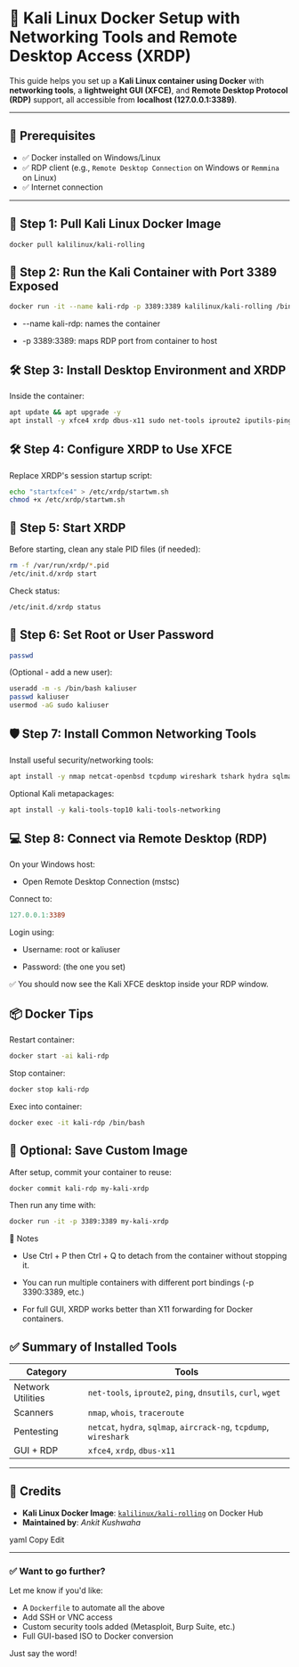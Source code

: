 # 🚀 Kali Linux Docker Setup with Networking Tools and Remote Desktop Access (XRDP)

This guide helps you set up a **Kali Linux container using Docker** with **networking tools**, a **lightweight GUI (XFCE)**, and **Remote Desktop Protocol (RDP)** support, all accessible from **localhost (127.0.0.1:3389)**.

---

## 🐳 Prerequisites

- ✅ Docker installed on Windows/Linux
- ✅ RDP client (e.g., `Remote Desktop Connection` on Windows or `Remmina` on Linux)
- ✅ Internet connection

---

## 🧱 Step 1: Pull Kali Linux Docker Image

```bash
docker pull kalilinux/kali-rolling
```
## 🐳 Step 2: Run the Kali Container with Port 3389 Exposed
```bash
docker run -it --name kali-rdp -p 3389:3389 kalilinux/kali-rolling /bin/bash
```
- --name kali-rdp: names the container

- -p 3389:3389: maps RDP port from container to host

## 🛠️ Step 3: Install Desktop Environment and XRDP
Inside the container:

```bash
apt update && apt upgrade -y
apt install -y xfce4 xrdp dbus-x11 sudo net-tools iproute2 iputils-ping dnsutils curl wget
```
## 🛠️ Step 4: Configure XRDP to Use XFCE
Replace XRDP's session startup script:

```bash
echo "startxfce4" > /etc/xrdp/startwm.sh
chmod +x /etc/xrdp/startwm.sh
```
## 🧪 Step 5: Start XRDP
Before starting, clean any stale PID files (if needed):

```bash
rm -f /var/run/xrdp/*.pid
/etc/init.d/xrdp start
```
Check status:

```bash
/etc/init.d/xrdp status
```
## 🔐 Step 6: Set Root or User Password
```bash
passwd
```
(Optional - add a new user):

```bash
useradd -m -s /bin/bash kaliuser
passwd kaliuser
usermod -aG sudo kaliuser
```
## 🛡️ Step 7: Install Common Networking Tools
Install useful security/networking tools:

```bash
apt install -y nmap netcat-openbsd tcpdump wireshark tshark hydra sqlmap whois traceroute aircrack-ng
```
Optional Kali metapackages:

```bash
apt install -y kali-tools-top10 kali-tools-networking
```
## 💻 Step 8: Connect via Remote Desktop (RDP)
On your Windows host:

- Open Remote Desktop Connection (mstsc)

Connect to:

```makefile
127.0.0.1:3389
```
Login using:

- Username: root or kaliuser

- Password: (the one you set)

✅ You should now see the Kali XFCE desktop inside your RDP window.

## 📦 Docker Tips
Restart container:
```bash
docker start -ai kali-rdp
```
Stop container:
```bash
docker stop kali-rdp
```
Exec into container:
```bash
docker exec -it kali-rdp /bin/bash
```
## 🐳 Optional: Save Custom Image
After setup, commit your container to reuse:

```bash
docker commit kali-rdp my-kali-xrdp
```
Then run any time with:

```bash
docker run -it -p 3389:3389 my-kali-xrdp
```
🧠 Notes
- Use Ctrl + P then Ctrl + Q to detach from the container without stopping it.

- You can run multiple containers with different port bindings (-p 3390:3389, etc.)

- For full GUI, XRDP works better than X11 forwarding for Docker containers.

## ✅ Summary of Installed Tools

<table>
  <thead>
    <tr>
      <th>Category</th>
      <th>Tools</th>
    </tr>
  </thead>
  <tbody>
    <tr>
      <td>Network Utilities</td>
      <td><code>net-tools</code>, <code>iproute2</code>, <code>ping</code>, <code>dnsutils</code>, <code>curl</code>, <code>wget</code></td>
    </tr>
    <tr>
      <td>Scanners</td>
      <td><code>nmap</code>, <code>whois</code>, <code>traceroute</code></td>
    </tr>
    <tr>
      <td>Pentesting</td>
      <td><code>netcat</code>, <code>hydra</code>, <code>sqlmap</code>, <code>aircrack-ng</code>, <code>tcpdump</code>, <code>wireshark</code></td>
    </tr>
    <tr>
      <td>GUI + RDP</td>
      <td><code>xfce4</code>, <code>xrdp</code>, <code>dbus-x11</code></td>
    </tr>
  </tbody>
</table>

---

## 🔗 Credits

- **Kali Linux Docker Image**: [`kalilinux/kali-rolling`](https://hub.docker.com/r/kalilinux/kali-rolling) on Docker Hub  
- **Maintained by**: *Ankit Kushwaha*


yaml
Copy
Edit

---

### ✅ Want to go further?

Let me know if you'd like:

- A `Dockerfile` to automate all the above
- Add SSH or VNC access
- Custom security tools added (Metasploit, Burp Suite, etc.)
- Full GUI-based ISO to Docker conversion

Just say the word!
